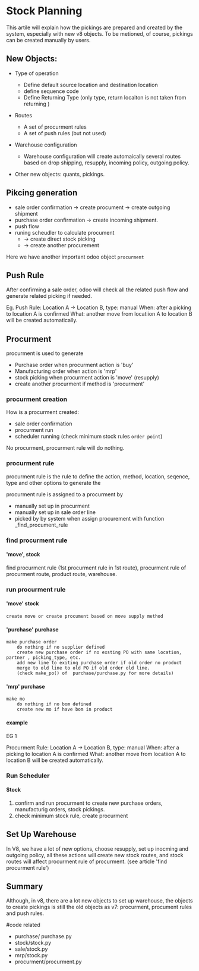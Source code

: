 # Stock Planning
This artile will explain how the pickings are prepared and created by the system, especially with new v8 objects.
To be metioned, of course, pickings can be created manually by users.


## New Objects: 
* Type of operation
	* Define default source location and destination location  
	* define sequence code
	* Define Returning Type (only type, return locaiton is not taken from returning )

* Routes
	* A set of procurment rules 
	* A set of push rules (but not used)

* Warehouse configuration
	* Warehouse configuration will create automaically several routes based on drop shipping, resupply, incoming policy, outgoing policy.

* Other new objects: quants, pickings.

## Pikcing generation
* sale order confirmation -> create procument -> create outgoing shipment
* purchase order confirmation -> create incoming shipment.
* push flow
* runing scheudler to calculate procument
	* -> create direct stock picking
	* -> create another procurement


Here we have another important odoo object `procurment`

## Push Rule
After confirming a sale order,
odoo will check all the related push flow and generate related picking if needed.

Eg.
Push Rule: Location A -> Location B, type: manual
When: after a picking to location A is confirmed
What: another move from locatiion A to location B will be created automatically.


## Procurment
procurment is used to generate
* Purchase order when procurment action is 'buy'
* Manufacturing order when action is 'mrp'
* stock picking when procurment action is 'move' (resupply)
* create another procurment if method is 'procurment'

### procurment creation
How is a procurment created:
* sale order confirmation
* procurment run
* scheduler running (check minimum stock rules `order point`)

No procurment, procurment rule will do nothing.

### procurment rule
procurment rule is the rule to define the action, method, location, seqence, type and other options to generate the 

procurment rule is assigned to a procurment by
* manually set up in procurment
* manually set up in sale order line
* picked by by system when assign procurement with function _find_procument_rule

### find procurment rule
#### 'move', stock
find procurment rule (1st procurment rule in 1st route), procurment rule of procurment route, product route, warehouse.

### run procurment rule

#### 'move' stock
	create move or create procument based on move supply method
#### 'purchase' purchase
	make purchase order
		do nothing if no supplier defined
		create new purchase order if no exsting PO with same location, partner , picking_type, etc.
		add new line to exiting purchase order if old order no product
		merge to old line to old PO if old order old line.
		(check make_po() of  purchase/purchase.py for more details)
#### 'mrp' purchase
	make mo
		do nothing if no bom defined
		create new mo if have bom in product
#### example
EG 1

Procurment Rule: Location A -> Location B, type: manual
When: after a picking to location A is confirmed
What: another move from locatiion A to location B will be created automatically.

### Run Scheduler
#### Stock
1. confirm and run procurment to create new purchase orders, manufacturig orders, stock pickings.
2. check minimum stock rule, create procurment

## Set Up Warehouse
In V8, we have a lot of new options, choose resupply, set up inocming and outgoing policy, 
all these actions will create new stock routes, and stock  routes will affect procurment rule of procurment.
(see article 'find procurment rule')


## Summary
Although, in v8, there are a lot new objects to set up warehouse, the objects to create pickings is still the old objects as v7: procurment, procument rules and push rules.


#code related
* purchase/ purchase.py
* stock/stock.py
* sale/stock.py
* mrp/stock.py
* procurment/procurment.py